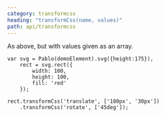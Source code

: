 ```yaml
---
category: transformcss
heading: "transformCss(name, values)"
path: api/transformcss
---
```



As above, but with values given as an array.

    var svg = Pablo(demoElement).svg({height:175}),
        rect = svg.rect({
            width: 100,
            height: 100,
            fill: 'red'
        });

    rect.transformCss('translate', ['180px', '30px'])
        .transformCss('rotate', ['45deg']);

